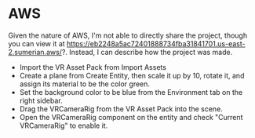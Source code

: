 # AWS

Given the nature of AWS, I'm not able to directly share the project, though you can view it at <https://eb2248a5ac72401888734fba31841701.us-east-2.sumerian.aws/>?. Instead, I can describe how the project was made.

- Import the VR Asset Pack from Import Assets
- Create a plane from Create Entity, then scale it up by 10, rotate it, and assign its material to be the color green.
- Set the background color to be blue from the Environment tab on the right sidebar.
- Drag the VRCameraRig from the VR Asset Pack into the scene.
- Open the VRCameraRig component on the entity and check "Current VRCameraRig" to enable it.

